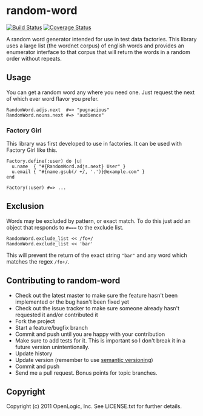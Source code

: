 random-word
====
[![Build Status](https://travis-ci.org/openlogic/random-word.svg?branch=master)](https://travis-ci.org/openlogic/random-word)
[![Coverage Status](https://coveralls.io/repos/github/openlogic/random-word/badge.svg?branch=master)](https://coveralls.io/github/openlogic/random-word?branch=master)

A random word generator intended for use in test data factories.  This
library uses a large list (the wordnet corpus) of english words and
provides an enumerator interface to that corpus that will return the
words in a random order without repeats.

Usage
----

You can get a random word any where you need one. Just request the
next of which ever word flavor you prefer.

    RandomWord.adjs.next  #=> "pugnacious"
    RandomWord.nouns.next #=> "audience"
    
### Factory Girl

This library was first developed to use in factories. It can be used
with Factory Girl like this.

    Factory.define(:user) do |u|
      u.name  { "#{RandomWord.adjs.next} User" }
      u.email { "#{name.gsub(/ +/, '.')}@example.com" }
    end

    Factory(:user) #=> ...

Exclusion
----

Words may be excluded by pattern, or exact match. To do this just add
an object that responds to `#===` to the exclude list.

    RandomWord.exclude_list << /fo+/
    RandomWord.exclude_list << 'bar'

This will prevent the return of the exact string `"bar"` and any word
which matches the regex `/fo+/`.


Contributing to random-word
----
 
* Check out the latest master to make sure the feature hasn't been implemented or the bug hasn't been fixed yet
* Check out the issue tracker to make sure someone already hasn't requested it and/or contributed it
* Fork the project
* Start a feature/bugfix branch
* Commit and push until you are happy with your contribution
* Make sure to add tests for it. This is important so I don't break it in a future version unintentionally.
* Update history
* Update version (remember to use [semantic versioning][semver])
* Commit and push
* Send me a pull request. Bonus points for topic branches.

[semver]:http://semver.org/ 

Copyright
----

Copyright (c) 2011 OpenLogic, Inc. See LICENSE.txt for
further details.

